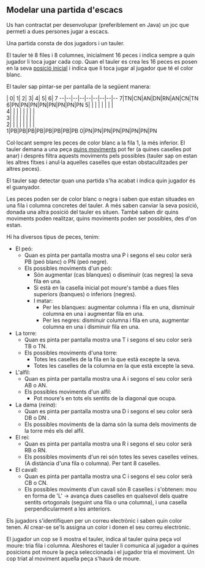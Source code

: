 ## Modelar una partida d'escacs

Us han contractat per desenvolupar (preferiblement en Java) un joc que permeti a dues persones jugar a escacs.

Una partida consta de dos jugadors i un tauler. 

El tauler té 8 files i 8 columnes, inicialment 16 peces i indica sempre a quin jugador li toca jugar cada cop.
Quan el tauler es crea les 16 peces es posen en la seva [posició inicial](https://ca.wikipedia.org/wiki/Reglament_dels_escacs#Posici%C3%B3_inicial) i indica que li toca jugar al jugador que té el color blanc. 

El tauler sap pintar-se per pantalla de la següent manera: 

  | 0| 1| 2| 3| 4| 5| 6| 7
--|--|--|--|--|--|--|--|-- 
7|TN|CN|AN|DN|RN|AN|CN|TN
6|PN|PN|PN|PN|PN|PN|PN|PN
5|  |  |  |  |  |  |  |  
4|  |  |  |  |  |  |  |  
3|  |  |  |  |  |  |  |  
2|  |  |  |  |  |  |  |  
1|PB|PB|PB|PB|PB|PB|PB|PB
0|PN|PN|PN|PN|PN|PN|PN|PN
 

Col·locant sempre les peces de color blanc a la fila 1, la més inferior.
El tauler demana a una peça [quins moviments](https://ca.wikipedia.org/wiki/Reglament_dels_escacs#Moviment_de_les_peces) pot fer (a quines caselles pot anar) i després filtra aquests moviments pels possibles (tauler sap on estan les altres fitxes i anul·la aquelles caselles que estan obstaculitzades per altres peces).

El tauler sap detectar quan una partida s'ha acabat i indica quin jugador és el guanyador.

Les peces poden ser de color blanc o negra i saben que estan situades en una fila i columna concretes del tauler. A més saben canviar la seva posició, donada una altra posició del tauler es situen. També saben dir quins moviments poden realitzar, quins moviments poden ser possibles, des d'on estan.

Hi ha diversos tipus de peces, tenim:
- El peó: 
  - Quan es pinta per pantalla mostra una P i segons el seu color serà PB (peó blanc) o PN (peó negre).
  - Els possibles moviments d'un peó:
     - Són augmentar (cas blanques)  o disminuir (cas negres) la seva fila en una. 
     - Si està en la casella inicial pot moure's també a dues files superiors (banques) o inferiors (negres).
     - I matar:
        - Per les blanques: augmentar columna i fila en una, disminuir columna en una i augmentar fila en una.
        - Per les negres: disminuir columna i fila en una, augmentar columna en una i disminuir fila en una.
- La torre:
  - Quan es pinta per pantalla mostra una T i segons el seu color serà TB o TN.
  - Els possibles moviments d'una torre:
     - Totes les caselles de la fila en la que està excepte la seva.
     - Totes les caselles de la columna en la que està excepte la seva.
- L'alfil:
  - Quan es pinta per pantalla mostra una A i segons el seu color serà AB o AN.
  - Els possibles moviments d'un alfil:
     - Pot moure's en tots els sentits de la diagonal que ocupa.
- La dama (*reina*):
  - Quan es pinta per pantalla mostra una D i segons el seu color serà DB o DN .
  - Els possibles moviments de la dama són la suma dels moviments de la torre més els del alfil.   
- El rei:
  - Quan es pinta per pantalla mostra una R i segons el seu color serà RB o RN.
  - Els possibles moviments d'un rei són totes les seves caselles veïnes. (A distància d'una fila o columna). Per tant 8 caselles.
- El cavall:
  - Quan es pinta per pantalla mostra una C i segons el seu color serà CB o CN.
  - Els possibles moviments d'un cavall són 8 caselles i s'obtenen: mou en forma de 'L' -> avança dues caselles en qualsevol dels quatre sentits ortogonals (seguint una fila o una columna), i una casella perpendicularment a les anteriors. 

Els jugadors s'identifiquen per un correu electrònic i saben quin color tenen. Al crear-se se'ls assigna un color i donen el seu correu electrònic.

El jugador un cop se li mostra el tauler, indica al tauler quina peça vol moure: tria fila i columna. Aleshores el tauler li comunica al jugador a quines posicions pot moure la peça seleccionada i el jugador tria el moviment.
Un cop triat al moviment aquella peça s'haurà de moure.

